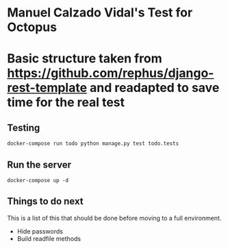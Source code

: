 # Manuel Calzado Vidal's Test for Octopus

# Basic structure taken from https://github.com/rephus/django-rest-template and readapted to save time for the real test

## Testing

    docker-compose run todo python manage.py test todo.tests

## Run the server 

    docker-compose up -d



## Things to do next 

This is a list of this that should be done before moving to a full environment. 

- Hide passwords
- Build readfile methods
